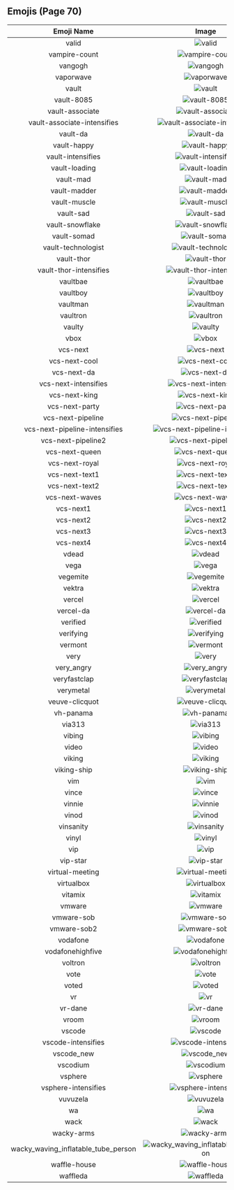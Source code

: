 
  ## Emojis (Page 70)
  |Emoji Name|Image|
  | :-: | :-: |
  |valid| ![valid](/output/valid.png)|
  |vampire-count| ![vampire-count](/output/vampire-count.png)|
  |vangogh| ![vangogh](/output/vangogh.png)|
  |vaporwave| ![vaporwave](/output/vaporwave.jpg)|
  |vault| ![vault](/output/vault.png)|
  |vault-8085| ![vault-8085](/output/vault-8085.png)|
  |vault-associate| ![vault-associate](/output/vault-associate.png)|
  |vault-associate-intensifies| ![vault-associate-intensifies](/output/vault-associate-intensifies.gif)|
  |vault-da| ![vault-da](/output/vault-da.png)|
  |vault-happy| ![vault-happy](/output/vault-happy.png)|
  |vault-intensifies| ![vault-intensifies](/output/vault-intensifies.gif)|
  |vault-loading| ![vault-loading](/output/vault-loading.gif)|
  |vault-mad| ![vault-mad](/output/vault-mad.png)|
  |vault-madder| ![vault-madder](/output/vault-madder.png)|
  |vault-muscle| ![vault-muscle](/output/vault-muscle.png)|
  |vault-sad| ![vault-sad](/output/vault-sad.png)|
  |vault-snowflake| ![vault-snowflake](/output/vault-snowflake.png)|
  |vault-somad| ![vault-somad](/output/vault-somad.png)|
  |vault-technologist| ![vault-technologist](/output/vault-technologist.png)|
  |vault-thor| ![vault-thor](/output/vault-thor.png)|
  |vault-thor-intensifies| ![vault-thor-intensifies](/output/vault-thor-intensifies.gif)|
  |vaultbae| ![vaultbae](/output/vaultbae.jpg)|
  |vaultboy| ![vaultboy](/output/vaultboy.jpg)|
  |vaultman| ![vaultman](/output/vaultman.png)|
  |vaultron| ![vaultron](/output/vaultron.png)|
  |vaulty| ![vaulty](/output/vaulty.png)|
  |vbox| ![vbox](/output/vbox)|
  |vcs-next| ![vcs-next](/output/vcs-next.png)|
  |vcs-next-cool| ![vcs-next-cool](/output/vcs-next-cool.png)|
  |vcs-next-da| ![vcs-next-da](/output/vcs-next-da.png)|
  |vcs-next-intensifies| ![vcs-next-intensifies](/output/vcs-next-intensifies.gif)|
  |vcs-next-king| ![vcs-next-king](/output/vcs-next-king)|
  |vcs-next-party| ![vcs-next-party](/output/vcs-next-party.gif)|
  |vcs-next-pipeline| ![vcs-next-pipeline](/output/vcs-next-pipeline.png)|
  |vcs-next-pipeline-intensifies| ![vcs-next-pipeline-intensifies](/output/vcs-next-pipeline-intensifies.gif)|
  |vcs-next-pipeline2| ![vcs-next-pipeline2](/output/vcs-next-pipeline2.gif)|
  |vcs-next-queen| ![vcs-next-queen](/output/vcs-next-queen)|
  |vcs-next-royal| ![vcs-next-royal](/output/vcs-next-royal.png)|
  |vcs-next-text1| ![vcs-next-text1](/output/vcs-next-text1.png)|
  |vcs-next-text2| ![vcs-next-text2](/output/vcs-next-text2.png)|
  |vcs-next-waves| ![vcs-next-waves](/output/vcs-next-waves.gif)|
  |vcs-next1| ![vcs-next1](/output/vcs-next1.png)|
  |vcs-next2| ![vcs-next2](/output/vcs-next2.png)|
  |vcs-next3| ![vcs-next3](/output/vcs-next3.png)|
  |vcs-next4| ![vcs-next4](/output/vcs-next4.png)|
  |vdead| ![vdead](/output/vdead.png)|
  |vega| ![vega](/output/vega.png)|
  |vegemite| ![vegemite](/output/vegemite.jpg)|
  |vektra| ![vektra](/output/vektra.png)|
  |vercel| ![vercel](/output/vercel.png)|
  |vercel-da| ![vercel-da](/output/vercel-da.png)|
  |verified| ![verified](/output/verified.png)|
  |verifying| ![verifying](/output/verifying.gif)|
  |vermont| ![vermont](/output/vermont.png)|
  |very| ![very](/output/very.png)|
  |very_angry| ![very_angry](/output/very_angry.gif)|
  |veryfastclap| ![veryfastclap](/output/veryfastclap.gif)|
  |verymetal| ![verymetal](/output/verymetal.gif)|
  |veuve-clicquot| ![veuve-clicquot](/output/veuve-clicquot.png)|
  |vh-panama| ![vh-panama](/output/vh-panama.jpg)|
  |via313| ![via313](/output/via313.png)|
  |vibing| ![vibing](/output/vibing.gif)|
  |video| ![video](/output/video)|
  |viking| ![viking](/output/viking.png)|
  |viking-ship| ![viking-ship](/output/viking-ship.png)|
  |vim| ![vim](/output/vim.gif)|
  |vince| ![vince](/output/vince.png)|
  |vinnie| ![vinnie](/output/vinnie.png)|
  |vinod| ![vinod](/output/vinod.png)|
  |vinsanity| ![vinsanity](/output/vinsanity.jpg)|
  |vinyl| ![vinyl](/output/vinyl.png)|
  |vip| ![vip](/output/vip.png)|
  |vip-star| ![vip-star](/output/vip-star.png)|
  |virtual-meeting| ![virtual-meeting](/output/virtual-meeting.png)|
  |virtualbox| ![virtualbox](/output/virtualbox.png)|
  |vitamix| ![vitamix](/output/vitamix.png)|
  |vmware| ![vmware](/output/vmware.png)|
  |vmware-sob| ![vmware-sob](/output/vmware-sob.jpg)|
  |vmware-sob2| ![vmware-sob2](/output/vmware-sob2.jpg)|
  |vodafone| ![vodafone](/output/vodafone.png)|
  |vodafonehighfive| ![vodafonehighfive](/output/vodafonehighfive.png)|
  |voltron| ![voltron](/output/voltron.png)|
  |vote| ![vote](/output/vote.png)|
  |voted| ![voted](/output/voted)|
  |vr| ![vr](/output/vr.png)|
  |vr-dane| ![vr-dane](/output/vr-dane.png)|
  |vroom| ![vroom](/output/vroom.png)|
  |vscode| ![vscode](/output/vscode.png)|
  |vscode-intensifies| ![vscode-intensifies](/output/vscode-intensifies.gif)|
  |vscode_new| ![vscode_new](/output/vscode_new.png)|
  |vscodium| ![vscodium](/output/vscodium.png)|
  |vsphere| ![vsphere](/output/vsphere.png)|
  |vsphere-intensifies| ![vsphere-intensifies](/output/vsphere-intensifies.gif)|
  |vuvuzela| ![vuvuzela](/output/vuvuzela.jpg)|
  |wa| ![wa](/output/wa.jpg)|
  |wack| ![wack](/output/wack.png)|
  |wacky-arms| ![wacky-arms](/output/wacky-arms.gif)|
  |wacky_waving_inflatable_tube_person| ![wacky_waving_inflatable_tube_person](/output/wacky_waving_inflatable_tube_person)|
  |waffle-house| ![waffle-house](/output/waffle-house.gif)|
  |waffleda| ![waffleda](/output/waffleda.png)|
  
